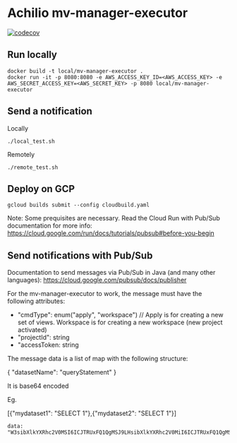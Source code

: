 # Achilio mv-manager-executor

[![codecov](https://codecov.io/gh/achilio/mv-manager-executor/branch/master/graph/badge.svg?token=OLM9U79QD4)](https://codecov.io/gh/achilio/mv-manager-executor)

## Run locally

```
docker build -t local/mv-manager-executor .
docker run -it -p 8080:8080 -e AWS_ACCESS_KEY_ID=<AWS_ACCESS_KEY> -e AWS_SECRET_ACCESS_KEY=<AWS_SECRET_KEY> -p 8080 local/mv-manager-executor
```

## Send a notification

Locally

`./local_test.sh`

Remotely

`./remote_test.sh`

## Deploy on GCP

`gcloud builds submit --config cloudbuild.yaml`

Note: Some prequisites are necessary. Read the Cloud Run with Pub/Sub documentation for more info: https://cloud.google.com/run/docs/tutorials/pubsub#before-you-begin

## Send notifications with Pub/Sub

Documentation to send messages via Pub/Sub in Java (and many other languages): https://cloud.google.com/pubsub/docs/publisher

For the mv-manager-executor to work, the message must have the following attributes:

-   "cmdType": enum("apply", "workspace") // Apply is for creating a new set of views. Workspace is for creating a new workspace (new project activated)
-   "projectId": string
-   "accessToken: string

The message data is a list of map with the following structure:

{
"datasetName": "queryStatement"
}

It is base64 encoded

Eg.

[{"mydataset1": "SELECT 1"},{"mydataset2": "SELECT 1"}]

```
data: "W3sibXlkYXRhc2V0MSI6ICJTRUxFQ1QgMSJ9LHsibXlkYXRhc2V0MiI6ICJTRUxFQ1QgMSJ9XQ=="
```
